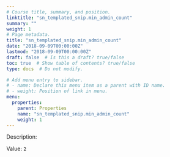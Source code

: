 ```yaml
---
# Course title, summary, and position.
linktitle: "sn_templated_snip.min_admin_count"
summary: ""
weight: 1
# Page metadata.
title: "sn_templated_snip.min_admin_count"
date: "2018-09-09T00:00:00Z"
lastmod: "2018-09-09T00:00:00Z"
draft: false  # Is this a draft? true/false
toc: true  # Show table of contents? true/false
type: docs  # Do not modify.

# Add menu entry to sidebar.
# - name: Declare this menu item as a parent with ID name.
# - weight: Position of link in menu.
menu:
  properties:
    parent: Properties
    name: "sn_templated_snip.min_admin_count"
    weight: 1
---
```


Description: 


Value: `2`